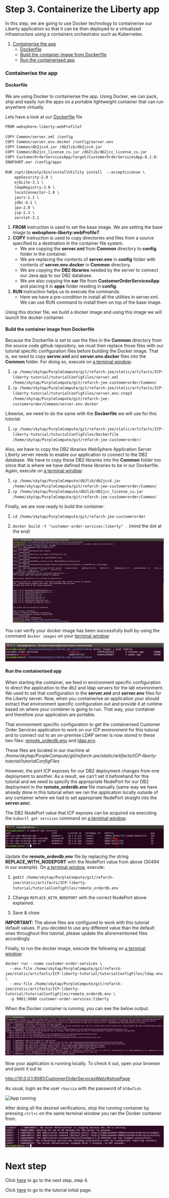 # Step 3. Containerize the Liberty app

In this step, we are going to use Docker technology to containerise our Liberty application so that it can be then deployed to a virtualized infrastructure using a containers orchestrator such as Kubernetes.

1. [Containerise the app](#containerise-the-app)
    * [Dockerfile](#dockerfile)
    * [Build the container image from Dockerfile](#build-the-container-image-from-dockerfile)
    * [Run the containerised app](#run-the-containerised-app)

### Containerise the app

#### Dockerfile

We are using Docker to containerise the app. Using Docker, we can pack, ship and easily run the apps on a portable lightweight container that can run anywhere virtually.

Lets have a look at our [Dockerfile](tutorialConfigFiles/Dockerfile) file

```
FROM websphere-liberty:webProfile7

COPY Common/server.xml /config
COPY Common/server.env.docker /config/server.env
COPY Common/db2jcc4.jar /db2lib/db2jcc4.jar
COPY Common/db2jcc_license_cu.jar /db2lib/db2jcc_license_cu.jar
COPY CustomerOrderServicesApp/target/CustomerOrderServicesApp-0.1.0-SNAPSHOT.ear /config/apps

RUN /opt/ibm/wlp/bin/installUtility install  --acceptLicense \
    appSecurity-2.0 \
    ejbLite-3.1 \
    ldapRegistry-3.0 \
    localConnector-1.0 \
    jaxrs-1.1 \
    jdbc-4.1 \
    jpa-2.0 \
    jsp-2.3 \
    servlet-3.1

```

1. **FROM** instruction is used to set the base image. We are setting the base image to **websphere-liberty:webProfile7**.
2. **COPY** instruction is used to copy directories and files from a source specified to a destination in the container file system.
   - We are copying the **server.xml** from **Common** directory to **config** folder in the container.
   - We are replacing the contents of **server.env** in **config** folder with contents of **server.env.docker** in **Common** directory.
   - We are copying the **DB2 libraries** needed by the server to connect our Java app to our DB2 database.
   - We are also copying the **ear** file from **CustomerOrderServicesApp** and placing it in **apps** folder residing in **config**.
3. **RUN** instruction helps us to execute the commands.
   - Here we have a pre-condition to install all the utilities in server.xml. We can use RUN command to install them on top of the base image.

Using this docker file, we build a docker image and using this image we will launch the docker container.

#### Build the container image from Dockerfile

Because the Dockerfile is set to use the files in the **Common** directory from the source code github repository, we must then replace those files with our tutorial specific configuration files before building the Docker image. That is, we need to copy **server.xml** and **server.env.docker** files into the **Common** folder. For doing so, execute on [a terminal window](troubleshooting.md#open-the-terminal):

1. `cp /home/skytap/PurpleCompute/git/refarch-jee/static/artifacts/ICP-liberty-tutorial/tutorialConfigFiles/server.xml /home/skytap/PurpleCompute/git/refarch-jee-customerorder/Common/`
2. `cp /home/skytap/PurpleCompute/git/refarch-jee/static/artifacts/ICP-liberty-tutorial/tutorialConfigFiles/server.env.step3 /home/skytap/PurpleCompute/git/refarch-jee-customerorder/Common/server.env.docker`

Likewise, we need to do the same with the **Dockerfile** we will use for this tutorial:

1. `cp /home/skytap/PurpleCompute/git/refarch-jee/static/artifacts/ICP-liberty-tutorial/tutorialConfigFiles/Dockerfile /home/skytap/PurpleCompute/git/refarch-jee-customerorder/`

Also, we have to copy the DB2 libraries WebSphere Application Server Liberty server needs to enable our application to connect to the DB2 database. We have to copy these DB2 libraries into the **Common** folder too since that is where we have defined these libraries to be in our Dockerfile. Again, execute on [a terminal window](troubleshooting.md#open-the-terminal):

1. `cp /home/skytap/PurpleCompute/db2lib/db2jcc4.jar /home/skytap/PurpleCompute/git/refarch-jee-customerorder/Common/`
2. `cp /home/skytap/PurpleCompute/db2lib/db2jcc_license_cu.jar /home/skytap/PurpleCompute/git/refarch-jee-customerorder/Common/`

Finally, we are now ready to build the container:

1. `cd /home/skytap/PurpleCompute/git/refarch-jee-customerorder`
2. `docker build -t "customer-order-services:liberty" .`   (mind the dot at the end)

   ![Docker 1](/static/imgs/localDocker/docker1.png)

You can verify your docker image has been successfully built by using the command `docker images` on your [terminal window](troubleshooting.md#open-the-terminal):

   ![Docker 2](/static/imgs/localDocker/docker2.png)

#### Run the containerised app

When starting the container, we feed in environment specific configuration to direct the application to the db2 and ldap servers for the lab environment. We used to set that configuration in the **server.xml** and **server.env** files for the Liberty server. Now, when you containerise an application your should extract that environment specific configuration out and provide it at runtime based on where your container is going to run. That way, your container and therefore your application are portable.

That environment specific configuration to get the containerised Customer Order Services application to work on our ICP environment for this tutorial and to connect out to an on-premise LDAP server is now stored in these two files: [remote_orderdb.env](tutorialConfigFiles/orderdb.env) and [ldap.env](tutorialConfigFiles/ldap.env).

These files are located in our machine at _/home/skytap/PurpleCompute/git/refarch-jee/static/artifacts/ICP-liberty-tutorial/tutorialConfigFiles_

However, the port ICP exposes for our DB2 deployment changes from one deployment to another. As a result, we can't set it beforehand for this tutorial and we need to specify the appropriate NodePort for our DB2 deployment in the **remote_orderdb.env** file manually (same way we have already done in this tutorial when we ran the application locally outside of any container where we had to set appropriate NodePort straight into the **server.env**).

The DB2 NodePort value that ICP exposes can be acquired via executing the `kubectl get services` command on [a terminal window](troubleshooting.md#open-the-terminal):

   ![Orderdb](/static/imgs/toLiberty/Source85.png)

Update the **remote_orderdb.env** file by replacing the string **REPLACE_WITH_NODEPORT** with the NodePort value from above (30494 in our example). On [a terminal window](troubleshooting.md#open-the-terminal), execute:

   1. `gedit /home/skytap/PurpleCompute/git/refarch-jee/static/artifacts/ICP-liberty-tutorial/tutorialConfigFiles/remote_orderdb.env`

   2. Change `REPLACE_WITH_NODEPORT` with the correct NodePort above explained.

   3. Save & close.

**IMPORTANT:** The above files are configured to work with this tutorial default values. If you decided to use any different value than the default ones throughout this tutorial, please update the aforementioned files accordingly.

Finally, to run the docker image, execute the following on [a terminal window](troubleshooting.md#open-the-terminal):

```
docker run --name customer-order-services \
  --env-file /home/skytap/PurpleCompute/git/refarch-jee/static/artifacts/ICP-liberty-tutorial/tutorialConfigFiles/ldap.env \
  --env-file /home/skytap/PurpleCompute/git/refarch-jee/static/artifacts/ICP-liberty-tutorial/tutorialConfigFiles/remote_orderdb.env \
  -p 9081:9080 customer-order-services:liberty
```

When the Docker container is running, you can see the below output.

   ![Docker 3](/static/imgs/localDocker/docker3.png)

Now your application is running locally. To check it out, open your browser and point it out to

http://10.0.0.1:9081/CustomerOrderServicesWeb/#shopPage

As usual, login as the user `rbarcia` with the password of `bl0wfish`.

   ![App running](/static/imgs/LibertyToolKit/AppRunningLocally.png)

After doing all the desired verifications, stop the running container by pressing `ctrl+c` on the same terminal window you ran the Docker container from.

   ![Docker 4](/static/imgs/localDocker/docker4.png)

# Next step

Click [here](step4.md) to go to the next step, step 4.

Click [here](tutorial.md) to go to the tutorial initial page.
